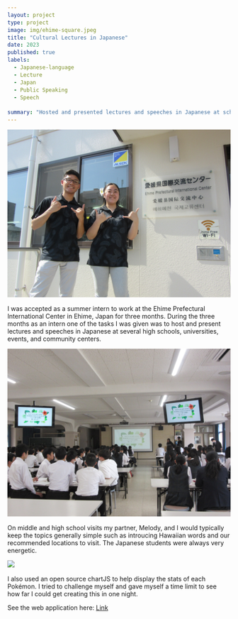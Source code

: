```yaml
---
layout: project
type: project
image: img/ehime-square.jpeg
title: "Cultural Lectures in Japanese"
date: 2023
published: true
labels:
  - Japanese-language
  - Lecture
  - Japan
  - Public Speaking
  - Speech

summary: "Hosted and presented lectures and speeches in Japanese at schools and events in Ehime, Japan"
---
```

<div class="text-center p-4">
  <img width="600px" src="../img/EPIC.jpeg">
</div>

I was accepted as a summer intern to work at the Ehime Prefectural International Center in Ehime, Japan for three months. During the three months as an intern one of the tasks I was given was to host and present lectures and speeches in Japanese at several high schools, universities, events, and community centers.

<div class="text-center p-4">
  <img width="800px" src="../img/hajime.jpeg">
</div>

On middle and high school visits my partner, Melody, and I would typically keep the topics generally simple such as introucing Hawaiian words and our recommended locations to visit. The Japanese students were always very energetic.

<div class="text-center p-4">
  <img width="800px" src="../img/uwajima-hawaii.png">
</div>

I also used an open source chartJS to help display the stats of each Pokémon. I tried to challenge myself and gave myself a time limit to see how far I could get creating this in one night.

See the web application here: [Link](https://marques-pokedex.netlify.app/)



